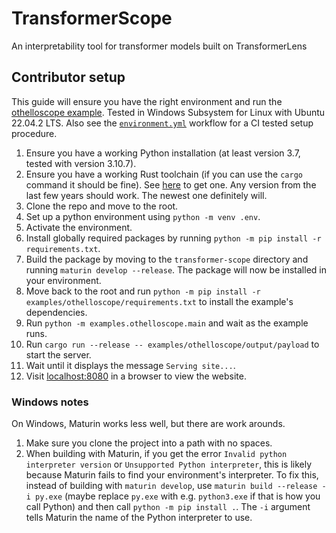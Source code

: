 # TransformerScope
An interpretability tool for transformer models built on TransformerLens

## Contributor setup
This guide will ensure you have the right environment and run the [othelloscope example](examples/othelloscope).
Tested in Windows Subsystem for Linux with Ubuntu 22.04.2 LTS.
Also see the [`environment.yml`](.github/workflows/environment.yml) workflow for a CI tested setup procedure.
1. Ensure you have a working Python installation (at least version 3.7, tested with version 3.10.7).
2. Ensure you have a working Rust toolchain (if you can use the `cargo` command it should be fine). 
   See [here](https://www.rust-lang.org/tools/install) to get one.
   Any version from the last few years should work.
   The newest one definitely will.
3. Clone the repo and move to the root.
4. Set up a python environment using `python -m venv .env`.
5. Activate the environment.
6. Install globally required packages by running `python -m pip install -r requirements.txt`.
7. Build the package by moving to the `transformer-scope` directory and running `maturin develop --release`.
   The package will now be installed in your environment.
7. Move back to the root and run `python -m pip install -r examples/othelloscope/requirements.txt` to install the example's dependencies.
8. Run `python -m examples.othelloscope.main` and wait as the example runs.
9. Run `cargo run --release -- examples/othelloscope/output/payload` to start the server.
10. Wait until it displays the message `Serving site...`.
11. Visit [localhost:8080](localhost:8080) in a browser to view the website.

### Windows notes
On Windows, Maturin works less well, but there are work arounds.
1. Make sure you clone the project into a path with no spaces.
2. When building with Maturin, if you get the error `Invalid python interpreter version` or `Unsupported Python interpreter`, this is likely because Maturin fails to find your environment's interpreter.
To fix this, instead of building with `maturin develop`, use `maturin build --release -i py.exe` (maybe replace `py.exe` with e.g. `python3.exe` if that is how you call Python) and then call `python -m pip install .`.
The `-i` argument tells Maturin the name of the Python interpreter to use.
